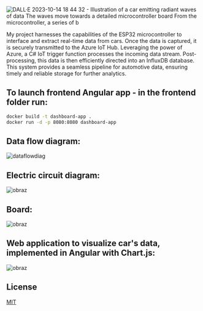 ![DALL·E 2023-10-14 18 44 32 - Illustration of a car emitting radiant waves of data  The waves move towards a detailed microcontroller board  From the microcontroller, a series of b](https://github.com/kvba1/CAN-BUS-communication-module-integrated-with-IoT/assets/128424095/1ed26d3f-1c71-43dc-8e86-7c299052062a)

 My project harnesses the capabilities of the ESP32 microcontroller to interface and extract real-time data from cars. Once the data is captured, it is securely transmitted to the Azure IoT Hub. Leveraging the power of Azure, a C# IoT trigger function processes the incoming data stream. Post-processing, this data is then efficiently directed into an InfluxDB database. This system provides a seamless pipeline for automotive data, ensuring timely and reliable storage for further analytics.

## To launch frontend Angular app - in the frontend folder run:
 ```bash
docker build -t dashboard-app .
docker run -d -p 8080:8080 dashboard-app
```

## Data flow diagram:

![dataflowdiag](https://github.com/kvba1/CAN-BUS-communication-module-integrated-with-IoT/assets/128424095/6896a8d6-4ceb-4bf4-a869-0e3c6638083f)

## Electric circuit diagram:

![obraz](https://github.com/kvba1/CAN-BUS-communication-module-integrated-with-IoT/assets/128424095/0dcd50f1-b7e7-4bfa-a1b7-aaa975542e73)

## Board:

![obraz](https://github.com/kvba1/CAN-BUS-communication-module-integrated-with-IoT/assets/128424095/b6ddb217-3d31-459f-b7bf-4f87a610fb4b)

## Web application to visualize car's data, implemented in Angular with Chart.js:

![obraz](https://github.com/kvba1/CAN-BUS-communication-module-integrated-with-IoT/assets/128424095/48995e7c-ec93-461e-a724-2b5abcc3b94f)

## License

[MIT](https://choosealicense.com/licenses/mit/)
